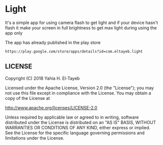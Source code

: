 # Light

It's a simple app for using camera flash to get light and if your device hasn't flash it make your screen in full brightness to get max light during using the app only

The app has already published in the play store

    https://play.google.com/store/apps/details?id=com.eltayeb.light

## LICENSE

Copyright (C) 2018 Yahia H. El-Tayeb

Licensed under the Apache License, Version 2.0 (the "License");
you may not use this file except in compliance with the License.
You may obtain a copy of the License at

  http://www.apache.org/licenses/LICENSE-2.0

Unless required by applicable law or agreed to in writing, software
distributed under the License is distributed on an "AS IS" BASIS,
WITHOUT WARRANTIES OR CONDITIONS OF ANY KIND, either express or implied.
See the License for the specific language governing permissions and
limitations under the License.


